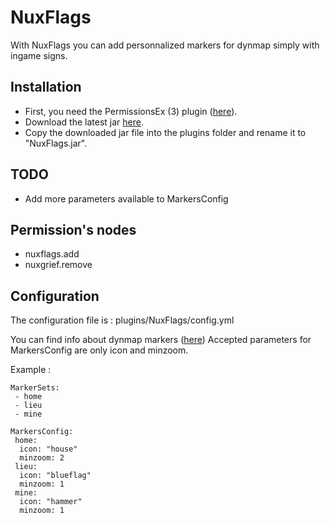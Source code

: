 NuxFlags
===========

With NuxFlags you can add personnalized markers for dynmap simply with ingame signs.


Installation
------------

* First, you need the PermissionsEx (3) plugin ([here](http://dev.bukkit.org/server-mods/permissionsex/)).
* Download the latest jar [here](https://github.com/NuxosMinecraft/NuxFlags/downloads).
* Copy the downloaded jar file into the plugins folder and rename it to "NuxFlags.jar".

TODO
------------

* Add more parameters available to MarkersConfig

Permission's nodes
------------------

* nuxflags.add
* nuxgrief.remove

Configuration
-------------

The configuration file is : plugins/NuxFlags/config.yml

You can find info about dynmap markers ([here](https://github.com/webbukkit/dynmap/wiki/Using-markers))
Accepted parameters for MarkersConfig are only icon and minzoom.

Example :

    MarkerSets:
     - home
     - lieu
     - mine
	 
    MarkersConfig:
     home:
      icon: "house"
      minzoom: 2
     lieu:
      icon: "blueflag"
      minzoom: 1
     mine:
      icon: "hammer"
      minzoom: 1